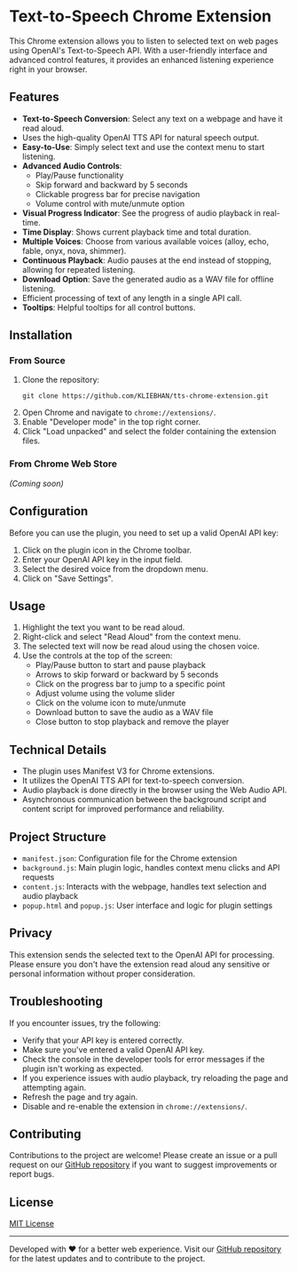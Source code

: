# Text-to-Speech Chrome Extension

This Chrome extension allows you to listen to selected text on web pages using OpenAI's Text-to-Speech API. With a user-friendly interface and advanced control features, it provides an enhanced listening experience right in your browser.

## Features

- **Text-to-Speech Conversion**: Select any text on a webpage and have it read aloud.
- Uses the high-quality OpenAI TTS API for natural speech output.
- **Easy-to-Use**: Simply select text and use the context menu to start listening.
- **Advanced Audio Controls**: 
  - Play/Pause functionality
  - Skip forward and backward by 5 seconds
  - Clickable progress bar for precise navigation
  - Volume control with mute/unmute option
- **Visual Progress Indicator**: See the progress of audio playback in real-time.
- **Time Display**: Shows current playback time and total duration.
- **Multiple Voices**: Choose from various available voices (alloy, echo, fable, onyx, nova, shimmer).
- **Continuous Playback**: Audio pauses at the end instead of stopping, allowing for repeated listening.
- **Download Option**: Save the generated audio as a WAV file for offline listening.
- Efficient processing of text of any length in a single API call.
- **Tooltips**: Helpful tooltips for all control buttons.

## Installation

### From Source
1. Clone the repository:
   ```
   git clone https://github.com/KLIEBHAN/tts-chrome-extension.git
   ```
2. Open Chrome and navigate to `chrome://extensions/`.
3. Enable "Developer mode" in the top right corner.
4. Click "Load unpacked" and select the folder containing the extension files.

### From Chrome Web Store
*(Coming soon)*

## Configuration

Before you can use the plugin, you need to set up a valid OpenAI API key:

1. Click on the plugin icon in the Chrome toolbar.
2. Enter your OpenAI API key in the input field.
3. Select the desired voice from the dropdown menu.
4. Click on "Save Settings".

## Usage

1. Highlight the text you want to be read aloud.
2. Right-click and select "Read Aloud" from the context menu.
3. The selected text will now be read aloud using the chosen voice.
4. Use the controls at the top of the screen:
   - Play/Pause button to start and pause playback
   - Arrows to skip forward or backward by 5 seconds
   - Click on the progress bar to jump to a specific point
   - Adjust volume using the volume slider
   - Click on the volume icon to mute/unmute
   - Download button to save the audio as a WAV file
   - Close button to stop playback and remove the player

## Technical Details

- The plugin uses Manifest V3 for Chrome extensions.
- It utilizes the OpenAI TTS API for text-to-speech conversion.
- Audio playback is done directly in the browser using the Web Audio API.
- Asynchronous communication between the background script and content script for improved performance and reliability.

## Project Structure

- `manifest.json`: Configuration file for the Chrome extension
- `background.js`: Main plugin logic, handles context menu clicks and API requests
- `content.js`: Interacts with the webpage, handles text selection and audio playback
- `popup.html` and `popup.js`: User interface and logic for plugin settings

## Privacy

This extension sends the selected text to the OpenAI API for processing. Please ensure you don't have the extension read aloud any sensitive or personal information without proper consideration.

## Troubleshooting

If you encounter issues, try the following:
- Verify that your API key is entered correctly.
- Make sure you've entered a valid OpenAI API key.
- Check the console in the developer tools for error messages if the plugin isn't working as expected.
- If you experience issues with audio playback, try reloading the page and attempting again.
- Refresh the page and try again.
- Disable and re-enable the extension in `chrome://extensions/`.

## Contributing

Contributions to the project are welcome! Please create an issue or a pull request on our [GitHub repository](https://github.com/KLIEBHAN/tts-chrome-extension) if you want to suggest improvements or report bugs.

## License

[MIT License](LICENSE)

---

Developed with ❤️ for a better web experience. Visit our [GitHub repository](https://github.com/KLIEBHAN/tts-chrome-extension) for the latest updates and to contribute to the project.

